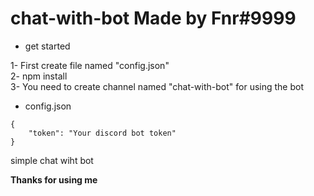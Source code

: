 # chat-with-bot Made by Fnr#9999

- get started

1- First create file named "config.json"<br>2- npm install<br>3- You need to create channel named "chat-with-bot" for using the bot

- config.json
```
{
    "token": "Your discord bot token"
}
```

simple chat wiht bot

**Thanks for using me**
